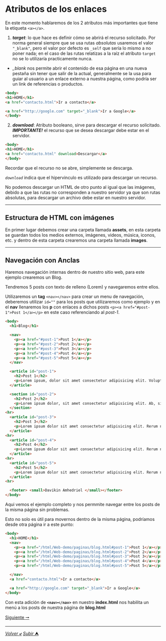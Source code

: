# Atributos de los enlaces

En este momento hablaremos de los 2 atributos más importantes que tiene la etiqueta `<a></a>`.

1. ***target***: lo que hace es definir cómo se abrirá el recurso solicitado. Por norma general siempre que se usa rutas *absolutas* usaremos el valor ``"_blank"``, pero el valor por defecto es `_self` que sería lo mismo a no poner nada; en el caso de las rutas relatizas a la raíz el atributo `target` no se lo utilizaría practicamente nunca.

  * *_blank* nos permite abrir el contenido de esa página en una nueva pestaña sin tener que salir de la actual, generalmente se la usa para guiar al usuario a un enlace externo a nuestra página, como podría ser un link de referencias o productos.

  ~~~html
<body>
  <h1>HOME</h1>
  <a href="contacto.html">Ir a contacto</a>
  
  <a href="http://google.com" target="_blank">Ir a Google</a>
</body>
  ~~~

2. ***download***: Atributo booleano, sirve para descargar el recurso solicitado.
***IMPORTANTE!*** el recurso que se desea descargar debe estar en el servidor.

  ~~~html
<body>
  <h1>HOME</h1>
  <a href="contacto.html" download>Descargar</a>
</body>
  ~~~

Recordar que el recurso no se abre, simplemente se descarga.

*``download``* indica que el hipervinculo es utilizado para descargar un recurso.

No podemos descargar un HTML de otro punto al igual que las imágenes, debido a que las rutas no corresponden a nuestro servidor ya que son rutas absolutas, para descargar un archivo debe estar en nuestro servidor.

---
## Estructura de HTML con imágenes

En primer lugar debemos crear una carpeta llamada **assets**, en esta carpeta se guardan todos los medios externos, imágenes, videos, música, iconos, etc. y dentro de esta carpeta crearemos una carpeta llamada **images**.


---
## Navegación con Anclas

Haremos navegación internas dentro de nuestro sitio web, para este ejemplo crearemos un Blog.

Tendremos 5 posts con texto de relleno (Lorem) y navegaremos entre ellos.

Utilizaremos un **tag** `<nav></nav>` para crear un menu de navegación, deberemos utilizar `id=""` para los posts que utilizaremos como ejemplo y en el **nav** llenaremos los **p** con enlaces a dichos posts `<p><a href="#post-1">Post 1</a></p>` en este caso referenciando al *post-1*.

~~~html
<body>
  <h1>Blog</h1>

  <nav>
    <p><a href="#post-1">Post 1</a></p>
    <p><a href="#post-2">Post 2</a></p>
    <p><a href="#post-3">Post 3</a></p>
    <p><a href="#post-4">Post 4</a></p>
    <p><a href="#post-5">Post 5</a></p>
  </nav>

  <article id="post-1">
    <h2>Post 1</h2>
    <p>Lorem ipsum, dolor sit amet consectetur adipisicing elit. Voluptatibus iure ab libero eum blanditiis, beatae delectus sunt nulla quibusdam, illum voluptatum labore autem aliquid amet commodi distinctio maiores! Vero, deleniti doloremque laboriosam similique, accusamus est harum tempora cupiditate perferendis provident nemo natus officia cum odio aspernatur fugiat. Delectus voluptatibus error perspiciatis aut et, dolorem cumque nihil dignissimos labore quaerat enim deleniti. Eveniet maiores nesciunt sint corporis enim beatae fuga! Eum?</p>
  </article>

  <section id="post-2">
    <h2>Post 2</h2>
    <p>Lorem ipsum dolor, sit amet consectetur adipisicing elit. Ab, sint minus doloremque et non necessitatibus laborum praesentium maiores, beatae, voluptatem totam ex culpa aliquid omnis maxime sunt hic autem sequi dicta? Sed, ab modi porro tenetur quo placeat quasi sapiente quas. Dolorem commodi a dolores officia iusto placeat sed tempora hic, iste ratione debitis delectus omnis, quas, molestias est non consectetur nisi enim deleniti. Magnam consectetur aspernatur fugiat saepe delectus, quod, beatae nobis ea sit ducimus blanditiis quia vel excepturi, sunt ipsa quas. Dolores ratione nobis sint earum necessitatibus vitae blanditiis beatae corrupti reiciendis ipsa amet aliquid saepe qui, odio odit expedita? Omnis consequuntur, dolores unde non totam cupiditate placeat molestiae recusandae dolorem nam amet pariatur quam fugiat nesciunt mollitia at quos facilis aliquid? Quod ducimus velit nostrum, possimus cum impedit autem rem excepturi consectetur mollitia temporibus itaque neque nulla quasi sit corporis ab, similique provident harum! Laudantium, eos magnam.</p>
  </section>
<hr>
  <article id="post-3">
    <h2>Post 3</h2>
    <p>Lorem ipsum dolor sit amet consectetur adipisicing elit. Rerum necessitatibus dolorum quod sed corrupti ad labore repellat? Illum soluta rem saepe quaerat, dignissimos aliquid, voluptatem harum dolorem iste eius, eum labore deleniti recusandae esse corrupti ea reprehenderit ut dolore. Laborum, cumque nesciunt aut deleniti in tenetur? Rerum cum eligendi distinctio praesentium voluptates? Expedita, perspiciatis corrupti sapiente quidem laboriosam odio ex cumque aperiam recusandae, hic, aut nihil qui. Voluptatibus adipisci hic repudiandae voluptatem quaerat odio totam numquam, sed, atque non cumque velit, ab exercitationem dolorum deleniti modi quae facere. Deserunt, consequuntur ad. Harum quam nostrum, omnis quasi ex molestias ad aut!</p>
  </article>
<hr>
  <article id="post-4">
    <h2>Post 4</h2>
    <p>Lorem ipsum dolor sit amet consectetur adipisicing elit. Rerum necessitatibus dolorum quod sed corrupti ad labore repellat? Illum soluta rem saepe quaerat, dignissimos aliquid, voluptatem harum dolorem iste eius, eum labore deleniti recusandae esse corrupti ea reprehenderit ut dolore. Laborum, cumque nesciunt aut deleniti in tenetur? Rerum cum eligendi distinctio praesentium voluptates? Expedita, perspiciatis corrupti sapiente quidem laboriosam odio ex cumque aperiam recusandae, hic, aut nihil qui. Voluptatibus adipisci hic repudiandae voluptatem quaerat odio totam numquam, sed, atque non cumque velit, ab exercitationem dolorum deleniti modi quae facere. Deserunt, consequuntur ad. Harum quam nostrum, omnis quasi ex molestias ad aut!</p>
  </article>
<hr>
  <article id="post-5">
    <h2>Post 5</h2>
    <p>Lorem ipsum dolor sit amet consectetur adipisicing elit. Rerum necessitatibus dolorum quod sed corrupti ad labore repellat? Illum soluta rem saepe quaerat, dignissimos aliquid, voluptatem harum dolorem iste eius, eum labore deleniti recusandae esse corrupti ea reprehenderit ut dolore. Laborum, cumque nesciunt aut deleniti in tenetur? Rerum cum eligendi distinctio praesentium voluptates? Expedita, perspiciatis corrupti sapiente quidem laboriosam odio ex cumque aperiam recusandae, hic, aut nihil qui. Voluptatibus adipisci hic repudiandae voluptatem quaerat odio totam numquam, sed, atque non cumque velit, ab exercitationem dolorum deleniti modi quae facere. Deserunt, consequuntur ad. Harum quam nostrum, omnis quasi ex molestias ad aut!</p>
  </article>
<hr>

  <footer> <small>Davikin Amhedriel </small></footer>
</body>
~~~

Aqui vemos el ejemplo completo y nos permmite navegar entre los posts de la misma página sin problemas.

Esto no solo es útil para movernos dentro de la misma página, podríamos desde otra página ir a este punto:

~~~html
<body>
  <h1>HOME</h1>
  <nav>
    <p><a href="/html/Web-demo/paginas/blog.html#post-1">Post 1</a></p>
    <p><a href="/html/Web-demo/paginas/blog.html#post-2">Post 2</a></p>
    <p><a href="/html/Web-demo/paginas/blog.html#post-3">Post 3</a></p>
    <p><a href="/html/Web-demo/paginas/blog.html#post-4">Post 4</a></p>
    <p><a href="/html/Web-demo/paginas/blog.html#post-5">Post 5</a></p>

  </nav>
  <a href="contacto.html">Ir a contacto</a>

  <a href="http://google.com" target="_blank">Ir a Google</a>
</body>
~~~
Con esta adición de **``<nav></nav>``** en nuestro **index.html** nos habilita un menú a los posts de nuestra página de **blog.html**

[Siguiente **&#129042;**](/markdown/015_Introducci%C3%B3n_Listas.md "")

---
[*Volver* **&ldca;**](/markdown/README.md "Ir a Readme") [*Subir* **&#11165;**](# "Ir al título")